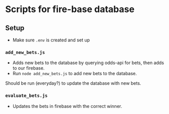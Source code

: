 # Scripts for fire-base database

## Setup
- Make sure `.env` is created and set up


### `add_new_bets.js`

- Adds new bets to the database by querying odds-api for bets, then adds to our firebase.
- Run `node add_new_bets.js` to add new bets to the database.

Should be run (everyday?) to update the database with new bets.

### `evaluate_bets.js`

- Updates the bets in firebase with the correct winner.